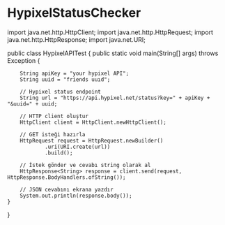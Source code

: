 # HypixelStatusChecker
import java.net.http.HttpClient;
import java.net.http.HttpRequest;
import java.net.http.HttpResponse;
import java.net.URI;

public class HypixelAPITest {
    public static void main(String[] args) throws Exception {

        String apiKey = "your hypixel API";
        String uuid = "friends uuıd";

        // Hypixel status endpoint
        String url = "https://api.hypixel.net/status?key=" + apiKey + "&uuid=" + uuid;

        // HTTP client oluştur
        HttpClient client = HttpClient.newHttpClient();

        // GET isteği hazırla
        HttpRequest request = HttpRequest.newBuilder()
                .uri(URI.create(url))
                .build();

        // İstek gönder ve cevabı string olarak al
        HttpResponse<String> response = client.send(request, HttpResponse.BodyHandlers.ofString());

        // JSON cevabını ekrana yazdır
        System.out.println(response.body());
    }
}

